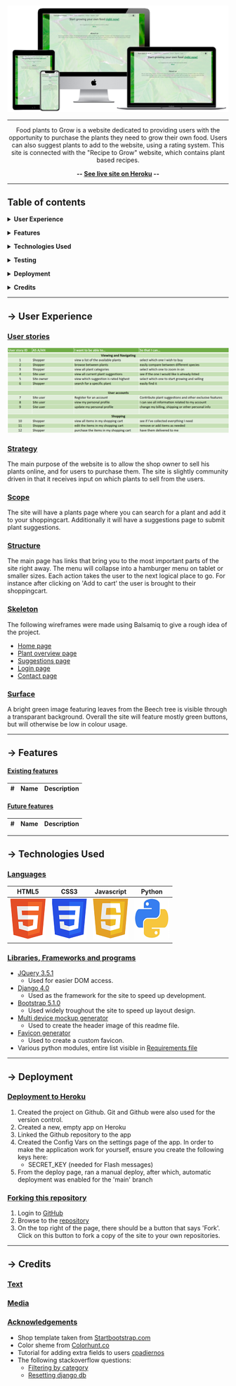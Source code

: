 <div align="center">

![Food plants to Grow](media/readme_files/responsive-mockup.png)

---

Food plants to Grow is a website dedicated to providing users with the opportunity to purchase the plants they need to grow their own food. Users can also suggest plants to add to the website, using a rating system. This site is connected with the "Recipe to Grow" website, which contains plant based recipes. 

**-- [See live site on Heroku](https://ejh-food-plants-to-grow.herokuapp.com/) --**

</div>

---

## Table of contents

**<details><summary>User Experience</summary>**
  - [User stories](#user-stories)
  - [Strategy](#strategy)
  - [Scope](#scope)
  - [Structure](#structure)
  - [Skeleton](#skeleton)
  - [Surface](#surface)
</details>

**<details><summary>Features</summary>**
  - [Existing features](#existing-features)
  - [Future features](#future-features)
</details>

**<details><summary>Technologies Used</summary>**
  - [Languages](#languages)
  - [Libraries, Frameworks and programs](#Libraries,-Frameworks-and-programs)
</details>

**<details><summary>Testing</summary>**
  - [Test documentation](https://github.com/ElkeJohannes/food-plants-to-grow/blob/main/TESTING.md)
</details>

**<details><summary>Deployment</summary>**
  - [Deployment to GitHub pages](#deployment-to-github-pages)
  - [Forking this repository](#forking-this-repository)
  - [Local deployment](#local-deployment)
</details>

**<details><summary>Credits</summary>**
  - [Text](#text)
  - [Media](#media)
  - [Acknowledgements](#acknowledgements)
</details>

---

## &rarr; **User Experience**

### **<ins>User stories</ins>**
![User stories](media/readme_files/user_stories.png)


### **<ins>Strategy</ins>**
The main purpose of the website is to allow the shop owner to sell his plants online, and for users to purchase them. The site is slightly community driven in that it receives input on which plants to sell from the users. 

### **<ins>Scope</ins>**
The site will have a plants page where you can search for a plant and add it to your shoppingcart. Additionally it will have a suggestions page to submit plant suggestions. 

### **<ins>Structure</ins>**
The main page has links that bring you to the most important parts of the site right away. The menu will collapse into a hamburger menu on tablet or smaller sizes. Each action takes the user to the next logical place to go. For instance after clicking on 'Add to cart' the user is brought to their shoppingcart. 

### **<ins>Skeleton</ins>**
The following wireframes were made using Balsamiq to give a rough idea of the project.
- [Home page](media/readme_files/wireframe_home.png)
- [Plant overview page](media/readme_files/wireframe_plants.png)
- [Suggestions page](media/readme_files/wireframe_suggestions.png)
- [Login page](media/readme_files/wireframe_login.png)
- [Contact page](media/readme_files/wireframe_contact.png)


### **<ins>Surface</ins>**
A bright green image featuring leaves from the Beech tree is visible through a transparant background. Overall the site will feature mostly green buttons, but will otherwise be low in colour usage. 

---

## &rarr; **Features**

#### **<ins>Existing features</ins>**
|#|Name|Description|
|-|-|-|


#### **<ins>Future features</ins>**
|#|Name|Description|
|-|-|-|


---

## &rarr; **Technologies Used**
### **<ins>Languages</ins>**

| <div align="center">HTML5</div> | <div align="center">CSS3</div> | <div align="center">Javascript</div> | <div align="center">Python</div> |
|-|-|-|-|
| ![html5](media/readme_files/html5.png) | ![css3](media/readme_files/css3.png) | ![javascript](media/readme_files/javascript.png) | ![python](media/readme_files/python.png) |


### **<ins>Libraries, Frameworks and programs</ins>**
- [JQuery 3.5.1](https://jquery.com/)
  * Used for easier DOM access.
- [Django 4.0](https://www.djangoproject.com/)
  * Used as the framework for the site to speed up development.  
- [Bootstrap 5.1.0](https://getbootstrap.com/docs/5.1/getting-started/introduction/)
  * Used widely troughout the site to speed up layout design.
- [Multi device mockup generator](http://techsini.com/multi-mockup/index.php)
  * Used to create the header image of this readme file.
- [Favicon generator](https://favicon.io/favicon-generator/)
  * Used to create a custom favicon.
- Various python modules, entire list visible in [Requirements file](https://github.com/ElkeJohannes/food-plants-to-grow/blob/main/requirements.txt)


---

## &rarr; **Deployment** 
### **<ins>Deployment to Heroku</ins>**
1. Created the project on Github. Git and Github were also used for the version control.
2. Created a new, empty app on Heroku
3. Linked the Github repository to the app
4. Created the Config Vars on the settings page of the app. In order to make the application work for yourself, ensure you create the following keys here:
   - SECRET_KEY (needed for Flash messages)
5. From the deploy page, ran a manual deploy, after which, automatic deployment was enabled for the 'main' branch

### **<ins>Forking this repository</ins>**
1. Login to [GitHub](https://github.com)
2. Browse to the [repository](https://github.com/ElkeJohannes/food-plants-to-grow)
3. On the top right of the page, there should be a button that says 'Fork'. Click on this button to fork a copy of the site to your own repositories.

---

## &rarr; **Credits**

### **<ins>Text</ins>**


### **<ins>Media</ins>**


### **<ins>Acknowledgements</ins>** 
- Shop template taken from [Startbootstrap.com](https://startbootstrap.com/template/shop-homepage)
- Color sheme from [Colorhunt.co](https://colorhunt.co/palette/125c133e7c17f4a442e8e1d9)
- Tutorial for adding extra fields to users [cpadiernos](https://cpadiernos.github.io/how-to-add-fields-to-the-user-model-in-django.html)
- The following stackoverflow questions:
  - [Filtering by category](https://stackoverflow.com/questions/4062955/django-foreign-key-queries)
  - [Resetting django db](https://stackoverflow.com/questions/44651760/django-db-migrations-exceptions-inconsistentmigrationhistory)